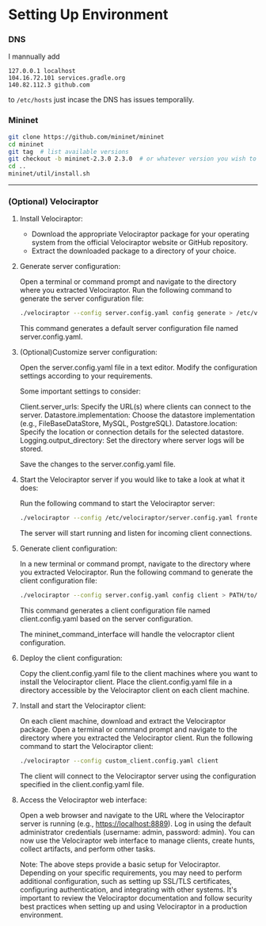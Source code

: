 # Setting Up Environment

### DNS

I mannually add

```
127.0.0.1 localhost
104.16.72.101 services.gradle.org
140.82.112.3 github.com
```

to `/etc/hosts`
just incase the DNS has issues temporalily.

### Mininet

```bash
git clone https://github.com/mininet/mininet
cd mininet
git tag  # list available versions
git checkout -b mininet-2.3.0 2.3.0  # or whatever version you wish to install
cd ..
mininet/util/install.sh
```

---

### (Optional) Velociraptor

1. Install Velociraptor:

    - Download the appropriate Velociraptor package for your operating system from the official Velociraptor website or GitHub repository.
    - Extract the downloaded package to a directory of your choice.

2. Generate server configuration:

    Open a terminal or command prompt and navigate to the directory where you extracted Velociraptor.
    Run the following command to generate the server configuration file:

    ```bash
    ./velociraptor --config server.config.yaml config generate > /etc/velociraptor/server.config.yaml
    
    ```

    This command generates a default server configuration file named server.config.yaml.

3. (Optional)Customize server configuration:

    Open the server.config.yaml file in a text editor.
    Modify the configuration settings according to your requirements.

    Some important settings to consider:

    Client.server_urls: Specify the URL(s) where clients can connect to the server.
    Datastore.implementation: Choose the datastore implementation (e.g., FileBaseDataStore, MySQL, PostgreSQL).
    Datastore.location: Specify the location or connection details for the selected datastore.
    Logging.output_directory: Set the directory where server logs will be stored.

    Save the changes to the server.config.yaml file.

4. Start the Velociraptor server if you would like to take a look at what it does:

    Run the following command to start the Velociraptor server:

    ```bash
    ./velociraptor --config /etc/velociraptor/server.config.yaml frontend
    ```

    The server will start running and listen for incoming client connections.

5. Generate client configuration:

    In a new terminal or command prompt, navigate to the directory where you extracted Velociraptor.
    Run the following command to generate the client configuration file:

    ```bash
    ./velociraptor --config server.config.yaml config client > PATH/to/client.config.yaml
    ```

    This command generates a client configuration file named client.config.yaml based on the server configuration.

    The mininet_command_interface will handle the velocraptor client configuration.

6. Deploy the client configuration:

    Copy the client.config.yaml file to the client machines where you want to install the Velociraptor client.
    Place the client.config.yaml file in a directory accessible by the Velociraptor client on each client machine.

7. Install and start the Velociraptor client:

    On each client machine, download and extract the Velociraptor package.
    Open a terminal or command prompt and navigate to the directory where you extracted the Velociraptor client.
    Run the following command to start the Velociraptor client:

    ```bash
    ./velociraptor --config custom_client.config.yaml client
    ```

    The client will connect to the Velociraptor server using the configuration specified in the client.config.yaml file.

8. Access the Velociraptor web interface:

    Open a web browser and navigate to the URL where the Velociraptor server is running (e.g., <https://localhost:8889>).
    Log in using the default administrator credentials (username: admin, password: admin).
    You can now use the Velociraptor web interface to manage clients, create hunts, collect artifacts, and perform other tasks.

    Note: The above steps provide a basic setup for Velociraptor. Depending on your specific requirements, you may need to perform additional configuration, such as setting up SSL/TLS certificates, configuring authentication, and integrating with other systems.
    It's important to review the Velociraptor documentation and follow security best practices when setting up and using Velociraptor in a production environment.
